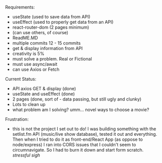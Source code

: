 
Requirements:
- useState (used to save data from API)
- useEffect (used to properly get data from an API)
- react-router-dom (2 pages minimum)
- (can use others, of course)
- ReadME.MD
- multiple commits 12 - 15 commits
- get & display information from API
- creativity is 5%
- must solve a problem. Real or Fictional
- must use async/await
- can use Axios or Fetch


Current Status:
 - API axios GET & display (done)
 - useState and useEffect (done)
 - 2 pages (done, sort of - data passing, but still ugly and clunky)
 - Lots to clean up
 - what problem am I solving? umm... novel ways to choose a movie?

 Frustration:
 - this is not the project I set out to do! I was building something with the setlist.fm API (music/live show database), tested it out and everything. Then when I tried to do it as front-end/React App (as oppose to node/express) I ran into CORS issues that I couldn't seem to circumnavigate. So I had to burn it down and start form scratch. *stressful sigh*


